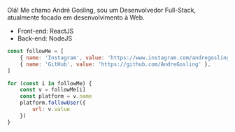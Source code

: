 Olá! Me chamo André Gosling, sou um Desenvolvedor Full-Stack, atualmente focado em desenvolvimento à Web.

* Front-end: ReactJS
* Back-end: NodeJS

```js
const followMe = [
    { name: 'Instagram', value: 'https://www.instagram.com/andregosling_/' },
    { name: 'GitHub', value: 'https://github.com/AndreGosling' },
]

for (const i in followMe) {
    const v = followMe[i]
    const platform = v.name
    platform.followUser({
        url: v.value
    })
}
```
